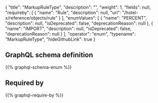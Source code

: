 {
  "title": "MarkupRuleType",
  "description": "",
  "weight": 1,
  "fields": null,
  "requireby": [
    {
      "name": "Rule",
      "description": null,
      "url": "/hotel-x/reference/objects/rule"
    }
  ],
  "enumValues": [
    {
      "name": "PERCENT",
      "description": null,
      "isDeprecated": false,
      "deprecationReason": null
    },
    {
      "name": "IMPORT",
      "description": null,
      "isDeprecated": false,
      "deprecationReason": null
    }
  ],
  "operator": "enum",
  "typename": "MarkupRuleType",
  "hideGithubLink": true
}
## GraphQL schema definition

{{% graphql-schema-enum %}}

## Required by

{{% graphql-require-by %}}
